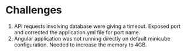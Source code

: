 # Challenges
1. API requests involving database were giving a timeout. Exposed port and corrected the application.yml file for port name.
2. Angular application was not running directly on default minicube configuration. Needed to increase the memory to 4GB.